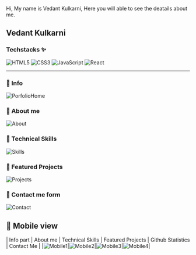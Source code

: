 Hi, My name is Vedant Kulkarni, Here you will able to see the deatails about me.

## Vedant Kulkarni

### Techstacks ✨
![HTML5](https://img.shields.io/badge/html5-%23E34F26.svg?style=for-the-badge&logo=html5&logoColor=white)
![CSS3](https://img.shields.io/badge/css3-%231572B6.svg?style=for-the-badge&logo=css3&logoColor=white)
![JavaScript](https://img.shields.io/badge/javascript-%23323330.svg?style=for-the-badge&logo=javascript&logoColor=%23F7DF1E)
![React](https://img.shields.io/badge/react-%2320232a.svg?style=for-the-badge&logo=react&logoColor=%2361DAFB)


***
### :small_blue_diamond: Info 
![PorfolioHome](https://user-images.githubusercontent.com/99425379/223430455-f4c9a583-4cad-44aa-88be-825646416eac.png)

### :small_blue_diamond: About me
![About](https://user-images.githubusercontent.com/99425379/223430781-5f019f8c-572f-431e-aa39-323eba044207.png)

### :small_blue_diamond: Technical Skills
![Skills](https://user-images.githubusercontent.com/99425379/223430994-9def6cfe-cbda-47b6-a50d-3aa61f574847.png)

### :small_blue_diamond: Featured Projects
![Projects](https://user-images.githubusercontent.com/99425379/223431221-30dbdbb8-2260-4f7e-a3a7-78cc76b1bc68.png)

### :small_blue_diamond: Contact me form
![Contact](https://user-images.githubusercontent.com/99425379/223431500-493d72e6-ee4a-4209-ab7a-3cf6e76f55b4.png)

## :large_blue_diamond: Mobile view
| Info part | About me | Technical Skills | Featured Projects | Github Statistics | Contact Me |
|![Mobile1](https://user-images.githubusercontent.com/99425379/223432647-f3317dd4-62c0-472b-bb3d-d83101a12dcd.png)|![Mobile2](https://user-images.githubusercontent.com/99425379/223432735-0b4ecbe6-d86c-470f-ba87-5f2285d0fcb5.png)|![Mobile3](https://user-images.githubusercontent.com/99425379/223432750-5a2ccb16-7301-4c16-bb1c-932fc6dbde9c.png)|![Mobile4](https://user-images.githubusercontent.com/99425379/223432776-59b5fc94-b669-48cb-a856-fb18a46c787b.png)|

